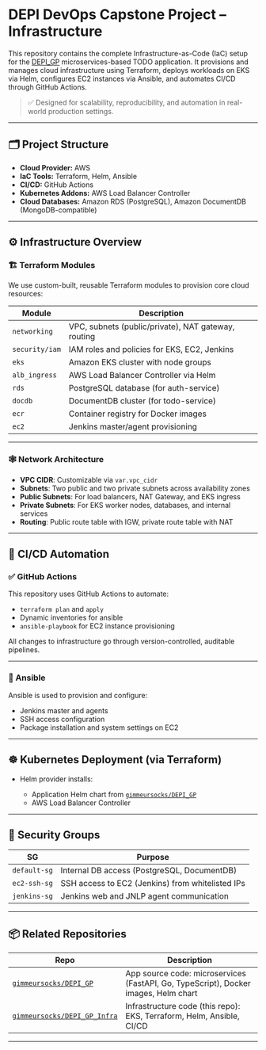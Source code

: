 # DEPI DevOps Capstone Project – Infrastructure

This repository contains the complete Infrastructure-as-Code (IaC) setup for the [DEPI\_GP](https://github.com/gimmeursocks/DEPI_GP) microservices-based TODO application. It provisions and manages cloud infrastructure using Terraform, deploys workloads on EKS via Helm, configures EC2 instances via Ansible, and automates CI/CD through GitHub Actions.

> ✅ Designed for scalability, reproducibility, and automation in real-world production settings.

---

## 🗂️ Project Structure

* **Cloud Provider:** AWS
* **IaC Tools:** Terraform, Helm, Ansible
* **CI/CD:** GitHub Actions
* **Kubernetes Addons:** AWS Load Balancer Controller
* **Cloud Databases:** Amazon RDS (PostgreSQL), Amazon DocumentDB (MongoDB-compatible)

---

## ⚙️ Infrastructure Overview

### 🏗️ Terraform Modules

We use custom-built, reusable Terraform modules to provision core cloud resources:

| Module         | Description                                         |
| -------------- | --------------------------------------------------- |
| `networking`   | VPC, subnets (public/private), NAT gateway, routing |
| `security/iam` | IAM roles and policies for EKS, EC2, Jenkins        |
| `eks`          | Amazon EKS cluster with node groups                 |
| `alb_ingress`  | AWS Load Balancer Controller via Helm               |
| `rds`          | PostgreSQL database (for auth-service)              |
| `docdb`        | DocumentDB cluster (for todo-service)               |
| `ecr`          | Container registry for Docker images                |
| `ec2`          | Jenkins master/agent provisioning                   |

---

### 🕸️ Network Architecture

* **VPC CIDR**: Customizable via `var.vpc_cidr`
* **Subnets**: Two public and two private subnets across availability zones
* **Public Subnets**: For load balancers, NAT Gateway, and EKS ingress
* **Private Subnets**: For EKS worker nodes, databases, and internal services
* **Routing**: Public route table with IGW, private route table with NAT

---

## 🚀 CI/CD Automation

### ✅ GitHub Actions

This repository uses GitHub Actions to automate:

* `terraform plan` and `apply`
* Dynamic inventories for ansible
* `ansible-playbook` for EC2 instance provisioning

All changes to infrastructure go through version-controlled, auditable pipelines.

---

### 🧰 Ansible

Ansible is used to provision and configure:

* Jenkins master and agents
* SSH access configuration
* Package installation and system settings on EC2

---

## ☸️ Kubernetes Deployment (via Terraform)

* Helm provider installs:

  * Application Helm chart from [`gimmeursocks/DEPI_GP`](https://github.com/gimmeursocks/DEPI_GP)
  * AWS Load Balancer Controller

---

## 🔐 Security Groups

| SG           | Purpose                                          |
| ------------ | ------------------------------------------------ |
| `default-sg` | Internal DB access (PostgreSQL, DocumentDB)      |
| `ec2-ssh-sg` | SSH access to EC2 (Jenkins) from whitelisted IPs |
| `jenkins-sg` | Jenkins web and JNLP agent communication         |

---
## 📦 Related Repositories

| Repo                                                                          | Description                                                                         |
| ----------------------------------------------------------------------------- | ----------------------------------------------------------------------------------- |
| [`gimmeursocks/DEPI_GP`](https://github.com/gimmeursocks/DEPI_GP)             | App source code: microservices (FastAPI, Go, TypeScript), Docker images, Helm chart |
| [`gimmeursocks/DEPI_GP_Infra`](https://github.com/gimmeursocks/DEPI_GP_Infra) | Infrastructure code (this repo): EKS, Terraform, Helm, Ansible, CI/CD               |

---
